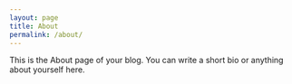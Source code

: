 ```yaml
---
layout: page
title: About
permalink: /about/
---
```


This is the About page of your blog. You can write a short bio or anything about yourself here.

